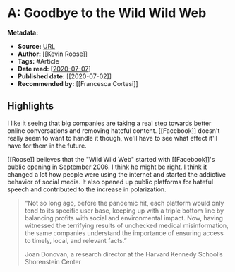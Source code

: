 # A: Goodbye to the Wild Wild Web

**Metadata:**

- **Source:** [URL](https://www.nytimes.com/2020/07/02/technology/goodbye-to-the-wild-wild-web.html?smid=tw-share)
- **Author:** [[Kevin Roose]]
- **Tags:** #Article
- **Date read:** [[2020-07-07]]
- **Published date:** [[2020-07-02]]
- **Recommended by:** [[Francesca Cortesi]]

## Highlights

I like it seeing that big companies are taking a real step towards better online conversations and removing hateful content. [[Facebook]] doesn't really seem to want to handle it though, we'll have to see what effect it'll have for them in the future.

[[Roose]] believes that the "Wild Wild Web" started with [[Facebook]]'s public opening in September 2006. I think he might be right. I think it changed a lot how people were using the internet and started the addictive behavior of social media. It also opened up public platforms for hateful speech and contributed to the increase in polarization.

> “Not so long ago, before the pandemic hit, each platform would only tend to its specific user base, keeping up with a triple bottom line by balancing profits with social and environmental impact. Now, having witnessed the terrifying results of unchecked medical misinformation, the same companies understand the importance of ensuring access to timely, local, and relevant facts.”
>
> Joan Donovan, a research director at the Harvard Kennedy School’s Shorenstein Center

[//begin]: # "Autogenerated link references for markdown compatibility"
[2020-07-07]: 2020-07-07 "2020-07-07"
[//end]: # "Autogenerated link references"
